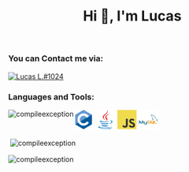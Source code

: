 <h1 align="center">Hi 👋, I'm Lucas</h1>

<p align="left"> <a href="https://twitter.com/" target="blank"><img src="https://img.shields.io/twitter/follow/?logo=twitter&style=for-the-badge" alt="" /></a> </p>

<h3 align="left">You can Contact me via:</h3>
<p align="left">
<a href="https://discord.gg/aeuPbbdaCK" target="blank"><img align="center" src="https://raw.githubusercontent.com/rahuldkjain/github-profile-readme-generator/master/src/images/icons/Social/discord.svg" alt="Lucas L.#1024" height="30" width="40" /></a>
</p>

<h3 align="left">Languages and Tools:</h3>
<p align="left"><img src="https://raw.githubusercontent.com/devicons/devicon/master/icons/c/c-original.svg" alt="c" width="40" height="40"/> <img src="https://raw.githubusercontent.com/devicons/devicon/master/icons/java/java-original.svg" alt="java" width="40" height="40"/>   <img src="https://raw.githubusercontent.com/devicons/devicon/master/icons/javascript/javascript-original.svg" alt="javascript" width="40" height="40"/> <img src="https://raw.githubusercontent.com/devicons/devicon/master/icons/mysql/mysql-original-wordmark.svg" alt="mysql" width="40" height="40"/> <img

<p><img align="left" src="https://github-readme-stats.vercel.app/api/top-langs?username=compileexception&show_icons=true&locale=en&layout=compact" alt="compileexception" /></p>

<p>&nbsp;<img align="center" src="https://github-readme-stats.vercel.app/api?username=compileexception&show_icons=true&locale=en" alt="compileexception" /></p>

<p><img align="center" src="https://github-readme-streak-stats.herokuapp.com/?user=compileexception&" alt="compileexception" /></p>
